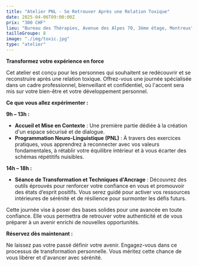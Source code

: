 ```yaml
---
title: "Atelier PNL - Se Retrouver Après une Relation Toxique"
date: 2025-04-06T09:00:00Z
prix: "300 CHF"
lieu: "Bureau des Thérapies, Avenue des Alpes 70, 3ème étage, Montreux"
tailleGroupe: 8
image: "./img/toxic.jpg"
type: "atelier"
---
```


**Transformez votre expérience en force**  

Cet atelier est conçu pour les personnes qui souhaitent se redécouvrir et se reconstruire après une relation toxique. Offrez-vous une journée spécialisée dans un cadre professionnel, bienveillant et confidentiel, où l'accent sera mis sur votre bien-être et votre développement personnel.

**Ce que vous allez expérimenter :**  

**9h – 13h :**  
- **Accueil et Mise en Contexte** : Une première partie dédiée à la création d'un espace sécurisé et de dialogue.
- **Programmation Neuro-Linguistique (PNL)** : À travers des exercices pratiques, vous apprendrez à reconnecter avec vos valeurs fondamentales, à rétablir votre équilibre intérieur et à vous écarter des schémas répétitifs nuisibles.

**14h – 18h :**  
- **Séance de Transformation et Techniques d'Ancrage** : Découvrez des outils éprouvés pour renforcer votre confiance en vous et promouvoir des états d’esprit positifs. Vous serez guidé pour activer vos ressources intérieures de sérénité et de résilience pour surmonter les défis futurs.

Cette journée vise à poser des bases solides pour une avancée en toute confiance. Elle vous permettra de retrouver votre authenticité et de vous préparer à un avenir enrichi de nouvelles opportunités.


**Réservez dès maintenant :** 

Ne laissez pas votre passé définir votre avenir. Engagez-vous dans ce processus de transformation personnelle. Vous méritez cette chance de vous libérer et d'avancer avec sérénité.
